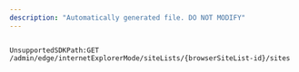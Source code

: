 ```yaml
---
description: "Automatically generated file. DO NOT MODIFY"
---
```


```powershellv2

UnsupportedSDKPath:GET /admin/edge/internetExplorerMode/siteLists/{browserSiteList-id}/sites

```